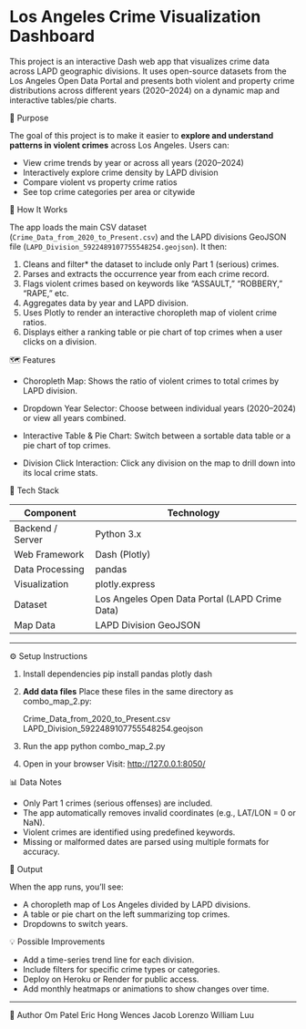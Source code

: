 # Los Angeles Crime Visualization Dashboard

This project is an interactive Dash web app that visualizes crime data across LAPD geographic divisions. It uses open-source datasets from the Los Angeles Open Data Portal and presents both violent and property crime distributions across different years (2020–2024) on a dynamic map and interactive tables/pie charts.

🎯 Purpose

The goal of this project is to make it easier to **explore and understand patterns in violent crimes** across Los Angeles. Users can:

* View crime trends by year or across all years (2020–2024)
* Interactively explore crime density by LAPD division
* Compare violent vs property crime ratios
* See top crime categories per area or citywide

 🧠 How It Works

The app loads the main CSV dataset (`Crime_Data_from_2020_to_Present.csv`) and the LAPD divisions GeoJSON file (`LAPD_Division_5922489107755548254.geojson`).
It then:

1. Cleans and filter* the dataset to include only Part 1 (serious) crimes.
2. Parses and extracts the occurrence year from each crime record.
3. Flags violent crimes based on keywords like “ASSAULT,” “ROBBERY,” “RAPE,” etc.
4. Aggregates data by year and LAPD division.
5. Uses Plotly to render an interactive choropleth map of violent crime ratios.
6. Displays either a ranking table or pie chart of top crimes when a user clicks on a division.

🗺️ Features

* Choropleth Map:
  Shows the ratio of violent crimes to total crimes by LAPD division.

* Dropdown Year Selector:
  Choose between individual years (2020–2024) or view all years combined.

* Interactive Table & Pie Chart:
  Switch between a sortable data table or a pie chart of top crimes.

* Division Click Interaction:
  Click any division on the map to drill down into its local crime stats.


🧩 Tech Stack

| Component        | Technology                                     |
| ---------------- | ---------------------------------------------- |
| Backend / Server | Python 3.x                                     |
| Web Framework    | Dash (Plotly)                                  |
| Data Processing  | pandas                                         |
| Visualization    | plotly.express                                 |
| Dataset          | Los Angeles Open Data Portal (LAPD Crime Data) |
| Map Data         | LAPD Division GeoJSON                          |

---

⚙️ Setup Instructions

1. Install dependencies
   pip install pandas plotly dash

2. **Add data files**
   Place these files in the same directory as combo_map_2.py:

   Crime_Data_from_2020_to_Present.csv
   LAPD_Division_5922489107755548254.geojson

3. Run the app
   python combo_map_2.py

4. Open in your browser
   Visit:
   http://127.0.0.1:8050/

📊 Data Notes

* Only Part 1 crimes (serious offenses) are included.
* The app automatically removes invalid coordinates (e.g., LAT/LON = 0 or NaN).
* Violent crimes are identified using predefined keywords.
* Missing or malformed dates are parsed using multiple formats for accuracy.

📸 Output

When the app runs, you’ll see:

* A choropleth map of Los Angeles divided by LAPD divisions.
* A table or pie chart on the left summarizing top crimes.
* Dropdowns to switch years.


💡 Possible Improvements

* Add a time-series trend line for each division.
* Include filters for specific crime types or categories.
* Deploy on Heroku or Render for public access.
* Add monthly heatmaps or animations to show changes over time.

---

👤 Author
Om Patel
Eric Hong
Wences Jacob Lorenzo
William Luu
